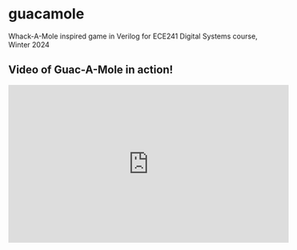# guacamole
Whack-A-Mole inspired game in Verilog for ECE241 Digital Systems course, Winter 2024
## Video of Guac-A-Mole in action!
<iframe src="https://drive.google.com/file/d/1FrGlYioX44sSAZPcc-EiGyVLlULiEgxx/preview" width="560" height="315" frameborder="0" allowfullscreen></iframe>
